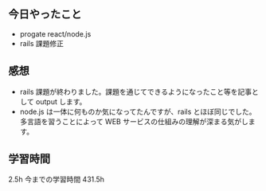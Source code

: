 ## 今日やったこと

- progate react/node.js
- rails 課題修正

## 感想

- rails 課題が終わりました。課題を通じてできるようになったこと等を記事として output します。
- node.js は一体に何ものか気になってたんですが、rails とほぼ同じでした。多言語を習うことによって WEB サービスの仕組みの理解が深まる気がします。

## 学習時間

2.5h
今までの学習時間 431.5h
